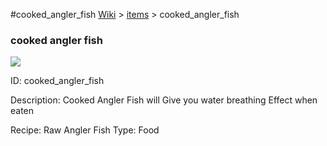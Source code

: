 #cooked_angler_fish
<a href="/wiki.html">Wiki</a> > <a href="/posts/wiki/items/index.html">items</a> > <a>cooked_angler_fish</a>
<div class="iteminfo">
<h3>cooked angler fish</h3>
<img class="pixelimage" src="https://dragon-force-studio.com/images/EF_wiki/cooked_angler_fish.png">

<a class="iteminfoitem">ID: cooked_angler_fish</a></div>
Description:  Cooked Angler Fish will Give you water breathing Effect when eaten 

Recipe:   Raw Angler Fish
Type: Food